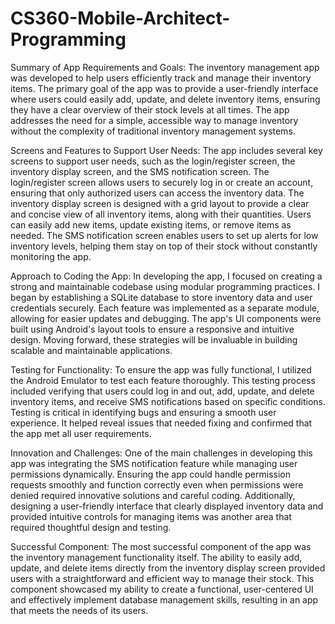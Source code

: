 # CS360-Mobile-Architect-Programming

Summary of App Requirements and Goals:
The inventory management app was developed to help users efficiently track and manage their inventory items. The primary goal of the app was to provide a user-friendly interface where users could easily add, update, and delete inventory items, ensuring they have a clear overview of their stock levels at all times. The app addresses the need for a simple, accessible way to manage inventory without the complexity of traditional inventory management systems.

Screens and Features to Support User Needs:
The app includes several key screens to support user needs, such as the login/register screen, the inventory display screen, and the SMS notification screen. The login/register screen allows users to securely log in or create an account, ensuring that only authorized users can access the inventory data. The inventory display screen is designed with a grid layout to provide a clear and concise view of all inventory items, along with their quantities. Users can easily add new items, update existing items, or remove items as needed. The SMS notification screen enables users to set up alerts for low inventory levels, helping them stay on top of their stock without constantly monitoring the app.

Approach to Coding the App:
In developing the app, I focused on creating a strong and maintainable codebase using modular programming practices. I began by establishing a SQLite database to store inventory data and user credentials securely. Each feature was implemented as a separate module, allowing for easier updates and debugging. The app's UI components were built using Android's layout tools to ensure a responsive and intuitive design. Moving forward, these strategies will be invaluable in building scalable and maintainable applications.

Testing for Functionality:
To ensure the app was fully functional, I utilized the Android Emulator to test each feature thoroughly. This testing process included verifying that users could log in and out, add, update, and delete inventory items, and receive SMS notifications based on specific conditions. Testing is critical in identifying bugs and ensuring a smooth user experience. It helped reveal issues that needed fixing and confirmed that the app met all user requirements.

Innovation and Challenges:
One of the main challenges in developing this app was integrating the SMS notification feature while managing user permissions dynamically. Ensuring the app could handle permission requests smoothly and function correctly even when permissions were denied required innovative solutions and careful coding. Additionally, designing a user-friendly interface that clearly displayed inventory data and provided intuitive controls for managing items was another area that required thoughtful design and testing.

Successful Component:
The most successful component of the app was the inventory management functionality itself. The ability to easily add, update, and delete items directly from the inventory display screen provided users with a straightforward and efficient way to manage their stock. This component showcased my ability to create a functional, user-centered UI and effectively implement database management skills, resulting in an app that meets the needs of its users.
